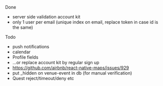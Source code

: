 Done
* server side validation account kit
* only 1 user per email (unique index on email, replace token in case id is the same)

Todo
* push notifications
* calendar
* Profile fields
* ...or replace account kit by regular sign up
* https://github.com/airbnb/react-native-maps/issues/929
* put _hidden on venue-event in db (for manual verification)
* Quest reject/timeout/deny etc